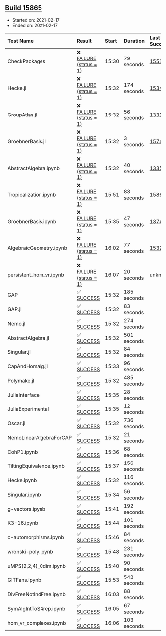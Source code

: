 ## [Build 15865](https://oscarci.mathematik.uni-kl.de/job/oscar/15865/)

* Started on: 2021-02-17
* Ended on: 2021-02-17

| Test Name    | Result | Start | Duration | Last Success | First Failure |
|:-------------|:-------|:------|:---------|:-------------|:--------------|
| CheckPackages | ❌ [FAILURE (status = 1)](https://oscarci.mathematik.uni-kl.de/job/oscar/15865/artifact/logs/build-15865/CheckPackages.log) | 15:30 | 79 seconds | [15514](https://oscarci.mathematik.uni-kl.de/job/oscar/15514/) | [15515](https://oscarci.mathematik.uni-kl.de/job/oscar/15515/) |
| Hecke.jl | ❌ [FAILURE (status = 1)](https://oscarci.mathematik.uni-kl.de/job/oscar/15865/artifact/logs/build-15865/Hecke.jl.log) | 15:32 | 174 seconds | [15344](https://oscarci.mathematik.uni-kl.de/job/oscar/15344/) | [15348](https://oscarci.mathematik.uni-kl.de/job/oscar/15348/) |
| GroupAtlas.jl | ❌ [FAILURE (status = 1)](https://oscarci.mathematik.uni-kl.de/job/oscar/15865/artifact/logs/build-15865/GroupAtlas.jl.log) | 15:32 | 56 seconds | [13311](https://oscarci.mathematik.uni-kl.de/job/oscar/13311/) | [13312](https://oscarci.mathematik.uni-kl.de/job/oscar/13312/) |
| GroebnerBasis.jl | ❌ [FAILURE (status = 1)](https://oscarci.mathematik.uni-kl.de/job/oscar/15865/artifact/logs/build-15865/GroebnerBasis.jl.log) | 15:32 | 3 seconds | [15745](https://oscarci.mathematik.uni-kl.de/job/oscar/15745/) | [15746](https://oscarci.mathematik.uni-kl.de/job/oscar/15746/) |
| AbstractAlgebra.ipynb | ❌ [FAILURE (status = 1)](https://oscarci.mathematik.uni-kl.de/job/oscar/15865/artifact/logs/build-15865/AbstractAlgebra.ipynb.log) | 15:32 | 40 seconds | [13355](https://oscarci.mathematik.uni-kl.de/job/oscar/13355/) | [13356](https://oscarci.mathematik.uni-kl.de/job/oscar/13356/) |
| Tropicalization.ipynb | ❌ [FAILURE (status = 1)](https://oscarci.mathematik.uni-kl.de/job/oscar/15865/artifact/logs/build-15865/Tropicalization.ipynb.log) | 15:51 | 83 seconds | [15863](https://oscarci.mathematik.uni-kl.de/job/oscar/15863/) | [15864](https://oscarci.mathematik.uni-kl.de/job/oscar/15864/) |
| GroebnerBasis.ipynb | ❌ [FAILURE (status = 1)](https://oscarci.mathematik.uni-kl.de/job/oscar/15865/artifact/logs/build-15865/GroebnerBasis.ipynb.log) | 15:35 | 47 seconds | [13748](https://oscarci.mathematik.uni-kl.de/job/oscar/13748/) | [13749](https://oscarci.mathematik.uni-kl.de/job/oscar/13749/) |
| AlgebraicGeometry.ipynb | ❌ [FAILURE (status = 1)](https://oscarci.mathematik.uni-kl.de/job/oscar/15865/artifact/logs/build-15865/AlgebraicGeometry.ipynb.log) | 16:02 | 77 seconds | [15322](https://oscarci.mathematik.uni-kl.de/job/oscar/15322/) | [15323](https://oscarci.mathematik.uni-kl.de/job/oscar/15323/) |
| persistent_hom_vr.ipynb | ❌ [FAILURE (status = 1)](https://oscarci.mathematik.uni-kl.de/job/oscar/15865/artifact/logs/build-15865/persistent_hom_vr.ipynb.log) | 16:07 | 20 seconds | unknown | unknown |
| GAP | ✅ [SUCCESS](https://oscarci.mathematik.uni-kl.de/job/oscar/15865/artifact/logs/build-15865/GAP.log) | 15:32 | 185 seconds |  |  |
| GAP.jl | ✅ [SUCCESS](https://oscarci.mathematik.uni-kl.de/job/oscar/15865/artifact/logs/build-15865/GAP.jl.log) | 15:32 | 83 seconds |  |  |
| Nemo.jl | ✅ [SUCCESS](https://oscarci.mathematik.uni-kl.de/job/oscar/15865/artifact/logs/build-15865/Nemo.jl.log) | 15:32 | 274 seconds |  |  |
| AbstractAlgebra.jl | ✅ [SUCCESS](https://oscarci.mathematik.uni-kl.de/job/oscar/15865/artifact/logs/build-15865/AbstractAlgebra.jl.log) | 15:32 | 501 seconds |  |  |
| Singular.jl | ✅ [SUCCESS](https://oscarci.mathematik.uni-kl.de/job/oscar/15865/artifact/logs/build-15865/Singular.jl.log) | 15:32 | 84 seconds |  |  |
| CapAndHomalg.jl | ✅ [SUCCESS](https://oscarci.mathematik.uni-kl.de/job/oscar/15865/artifact/logs/build-15865/CapAndHomalg.jl.log) | 15:33 | 96 seconds |  |  |
| Polymake.jl | ✅ [SUCCESS](https://oscarci.mathematik.uni-kl.de/job/oscar/15865/artifact/logs/build-15865/Polymake.jl.log) | 15:32 | 485 seconds |  |  |
| JuliaInterface | ✅ [SUCCESS](https://oscarci.mathematik.uni-kl.de/job/oscar/15865/artifact/logs/build-15865/JuliaInterface.log) | 15:35 | 28 seconds |  |  |
| JuliaExperimental | ✅ [SUCCESS](https://oscarci.mathematik.uni-kl.de/job/oscar/15865/artifact/logs/build-15865/JuliaExperimental.log) | 15:35 | 12 seconds |  |  |
| Oscar.jl | ✅ [SUCCESS](https://oscarci.mathematik.uni-kl.de/job/oscar/15865/artifact/logs/build-15865/Oscar.jl.log) | 15:32 | 736 seconds |  |  |
| NemoLinearAlgebraForCAP | ✅ [SUCCESS](https://oscarci.mathematik.uni-kl.de/job/oscar/15865/artifact/logs/build-15865/NemoLinearAlgebraForCAP.log) | 15:32 | 21 seconds |  |  |
| CohP1.ipynb | ✅ [SUCCESS](https://oscarci.mathematik.uni-kl.de/job/oscar/15865/artifact/logs/build-15865/CohP1.ipynb.log) | 15:36 | 68 seconds |  |  |
| TiltingEquivalence.ipynb | ✅ [SUCCESS](https://oscarci.mathematik.uni-kl.de/job/oscar/15865/artifact/logs/build-15865/TiltingEquivalence.ipynb.log) | 15:37 | 156 seconds |  |  |
| Hecke.ipynb | ✅ [SUCCESS](https://oscarci.mathematik.uni-kl.de/job/oscar/15865/artifact/logs/build-15865/Hecke.ipynb.log) | 15:32 | 116 seconds |  |  |
| Singular.ipynb | ✅ [SUCCESS](https://oscarci.mathematik.uni-kl.de/job/oscar/15865/artifact/logs/build-15865/Singular.ipynb.log) | 15:34 | 56 seconds |  |  |
| g-vectors.ipynb | ✅ [SUCCESS](https://oscarci.mathematik.uni-kl.de/job/oscar/15865/artifact/logs/build-15865/g-vectors.ipynb.log) | 15:41 | 192 seconds |  |  |
| K3-16.ipynb | ✅ [SUCCESS](https://oscarci.mathematik.uni-kl.de/job/oscar/15865/artifact/logs/build-15865/K3-16.ipynb.log) | 15:44 | 101 seconds |  |  |
| c-automorphisms.ipynb | ✅ [SUCCESS](https://oscarci.mathematik.uni-kl.de/job/oscar/15865/artifact/logs/build-15865/c-automorphisms.ipynb.log) | 15:46 | 84 seconds |  |  |
| wronski-poly.ipynb | ✅ [SUCCESS](https://oscarci.mathematik.uni-kl.de/job/oscar/15865/artifact/logs/build-15865/wronski-poly.ipynb.log) | 15:48 | 231 seconds |  |  |
| uMPS(2,2,4)_0dim.ipynb | ✅ [SUCCESS](https://oscarci.mathematik.uni-kl.de/job/oscar/15865/artifact/logs/build-15865/uMPS-2-2-4-_0dim.ipynb.log) | 15:40 | 90 seconds |  |  |
| GITFans.ipynb | ✅ [SUCCESS](https://oscarci.mathematik.uni-kl.de/job/oscar/15865/artifact/logs/build-15865/GITFans.ipynb.log) | 15:53 | 542 seconds |  |  |
| DivFreeNotIndFree.ipynb | ✅ [SUCCESS](https://oscarci.mathematik.uni-kl.de/job/oscar/15865/artifact/logs/build-15865/DivFreeNotIndFree.ipynb.log) | 16:03 | 88 seconds |  |  |
| SymAlgIntToS4rep.ipynb | ✅ [SUCCESS](https://oscarci.mathematik.uni-kl.de/job/oscar/15865/artifact/logs/build-15865/SymAlgIntToS4rep.ipynb.log) | 16:05 | 67 seconds |  |  |
| hom_vr_complexes.ipynb | ✅ [SUCCESS](https://oscarci.mathematik.uni-kl.de/job/oscar/15865/artifact/logs/build-15865/hom_vr_complexes.ipynb.log) | 16:06 | 103 seconds |  |  |
